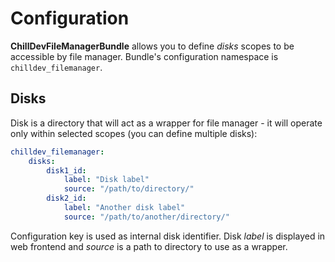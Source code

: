 <!---
# This file is part of the ChillDev FileManager bundle.
#
# @author Rafał Wrzeszcz <rafal.wrzeszcz@wrzasq.pl>
# @copyright 2012 - 2013 © by Rafał Wrzeszcz - Wrzasq.pl.
# @version 0.1.1
# @since 0.0.1
# @package ChillDev\Bundle\FileManagerBundle
-->

# Configuration

**ChillDevFileManagerBundle** allows you to define *disks* scopes to be accessible by file manager. Bundle's configuration namespace is `chilldev_filemanager`.

## Disks

Disk is a directory that will act as a wrapper for file manager - it will operate only within selected scopes (you can define multiple disks):

```yaml
chilldev_filemanager:
    disks:
        disk1_id:
            label: "Disk label"
            source: "/path/to/directory/"
        disk2_id:
            label: "Another disk label"
            source: "/path/to/another/directory/"
```

Configuration key is used as internal disk identifier. Disk *label* is displayed in web frontend and *source* is a path to directory to use as a wrapper.

